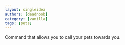 ```yaml
---
layout: singleidea
authors: [deadnoob]
category: [vanilla]
tags: [pets]
---
```

Command that allows you to call your pets towards you.
